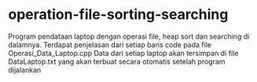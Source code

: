 # operation-file-sorting-searching
Program pendataan laptop dengan operasi file, heap sort dan searching di dalamnya. 
Terdapat penjelasan dari setiap baris code pada file Operasi_Data_Laptop.cpp
Data dari setiap laptop akan tersimpan di file DataLaptop.txt yang akan terbuat secara otomatis setelah program dijalankan
